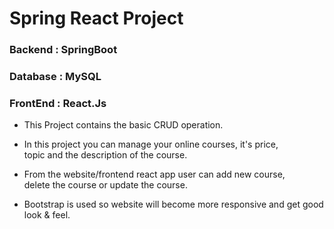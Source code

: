 # Spring React Project

### Backend : SpringBoot
### Database : MySQL
### FrontEnd : React.Js

* This Project contains the basic CRUD operation.         
* In this project you can manage your online courses, it's price,     
topic and the description of the course.

* From the website/frontend react app user can add new course,  
delete the course or update the course.

* Bootstrap is used so website will become more responsive and get good look & feel.
